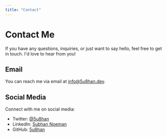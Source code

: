 ```yaml
---
title: "Contact"
---
```


# Contact Me

If you have any questions, inquiries, or just want to say hello, feel free to get in touch. I'd love to hear from you!

## Email

You can reach me via email at [info@5u8han.dev](mailto:info@5u8han.dev).

## Social Media

Connect with me on social media:

- Twitter: [@5u8han](https://twitter.com/5u8han)
- LinkedIn: [Subhan Noeman](https://www.linkedin.com/in/5u8han)
- GitHub: [5u8han](https://github.com/5u8han)
